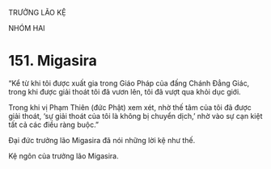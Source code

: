 TRƯỞNG LÃO KỆ

NHÓM HAI

# 151. Migasira

“Kể từ khi tôi được xuất gia trong Giáo Pháp của đấng Chánh Đẳng Giác, trong khi được giải thoát tôi đã vươn lên, tôi đã vượt qua khỏi dục giới.

Trong khi vị Phạm Thiên (đức Phật) xem xét, nhờ thế tâm của tôi đã được giải thoát, ‘sự giải thoát của tôi là không bị chuyển dịch,’ nhờ vào sự cạn kiệt tất cả các điều ràng buộc.”

Đại đức trưởng lão Migasira đã nói những lời kệ như thế.

Kệ ngôn của trưởng lão Migasira.
